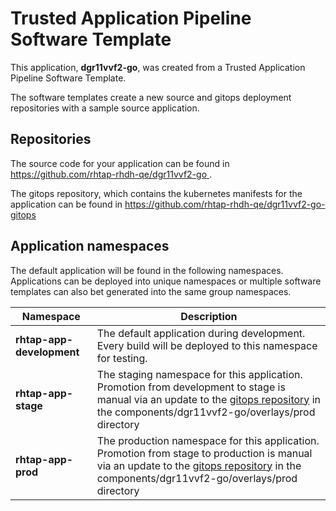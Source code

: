 # Trusted Application Pipeline Software Template

This application, **dgr11vvf2-go**, was created from a Trusted Application Pipeline Software Template.

The software templates create a new source and gitops deployment repositories with a sample source application. 

## Repositories

The source code for your application can be found in [https://github.com/rhtap-rhdh-qe/dgr11vvf2-go ](https://github.com/rhtap-rhdh-qe/dgr11vvf2-go ).
 
The gitops repository, which contains the kubernetes manifests for the application can be found in 
[https://github.com/rhtap-rhdh-qe/dgr11vvf2-go-gitops ](https://github.com/rhtap-rhdh-qe/dgr11vvf2-go-gitops ) 

## Application namespaces 

The default application will be found in the following namespaces. Applications can be deployed into unique namespaces or multiple software templates can also bet generated into the same group namespaces.  

|  Namespace   |  Description   |  
| -------- | -------- |   
| **rhtap-app-development** | The default application during development. Every build will be deployed to this namespace for testing. | 
| **rhtap-app-stage** | The staging namespace for this application. Promotion from development to stage is manual via an update to the [gitops repository](https://github.com/rhtap-rhdh-qe/dgr11vvf2-go-gitops ) in the components/dgr11vvf2-go/overlays/prod directory |  
| **rhtap-app-prod** | The production namespace for this application. Promotion from stage to production is manual via an update to the [gitops repository](https://github.com/rhtap-rhdh-qe/dgr11vvf2-go-gitops ) in the components/dgr11vvf2-go/overlays/prod directory | 